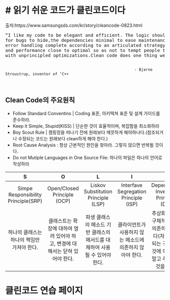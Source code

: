 <h1># 읽기 쉬운 코드가 클린코드이다</h1>
출처:https://www.samsungsds.com/kr/story/cleancode-0823.html

<br/>
<pre>
“I like my code to be elegant and efficient. The logic should be straightforward and make it hard
for bugs to hide,the dependencies minimal to ease maintenance,
error handling complete according to an articulated strategy, 
and performance close to optimal so as not to tempt people to make the code messy 
with unprincipled optimizations.Clean code does one thing well.”

                                                             - Bjarne Stroustrup, inventor of ‘C++

</pre>
 <h2>Clean Code의 주요원칙 </h2> 
 <ul>
  <li>Follow Standard Conventins | Coding 표준, 아키텍쳐 표준 및 설계 가이드를 준수하라.</li> 
  <li>Keep it Simple, Stupid(KISS) | 단순한 것이 효율적이며, 복잡함을 최소화하라</li> 
  <li>Boy Scout Rule | 캠핑장을 떠나기 전에 원래보다 깨끗하게 해야하나다.(참조되거나 수정되는 코드는 원래보다 clean하게 해야 한다.)</li> 
  <li>Root Cause Analysis : 항상 근본적인 원인을 찾아라. 그렇지 않으면 반복될 것이다.</li>
  <li>Do not Mutiple Languages in One Source File: 하나의 파일은 하나의 언어로 작성하라</li> 
 </ul>
 
|S|O|L|I|D|
|:----------:|:----------:|:----------:|:----------:|:----------:|
|Simpe<br/> Responsibility<br/> Principle(SRP)|Open/Closed <br/> Principle<br/>(OCP)|Liskov<br/>Substitution<br/>Principle (LSP)|Interfave<br/>Segregation<br/> Principle (ISP)|Dependency<br/>Inversion<br/>Principle (DIP)|
 |하나의 클래스는 하나의 책임만 가져야 한다.|클래스트는 확장에 대하여 열려 있어야 하고, 변경에 대해서는 닫혀 있어야 한다.|파생 클래스의 메소드 기반 클래스의 메서드를 대체하여 사용될 수 있어야 한다.|클라이언트가 사용하지 않는 메소드에 의존하지 않아야 한다.|추상화된 것은 구체적인 것에 의존하면 안된다(자주 변경되는 구체적인 것에 의존하지 말고 추상화된 것을 참조)|
 
# 클린코드 연습 페이지

